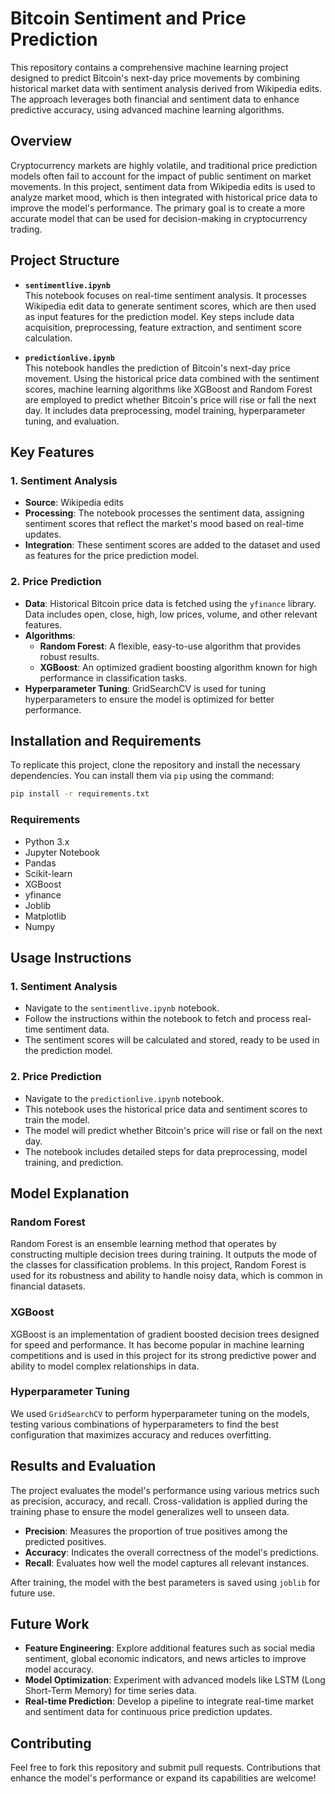 # Bitcoin Sentiment and Price Prediction

This repository contains a comprehensive machine learning project designed to predict Bitcoin's next-day price movements by combining historical market data with sentiment analysis derived from Wikipedia edits. The approach leverages both financial and sentiment data to enhance predictive accuracy, using advanced machine learning algorithms.

## Overview

Cryptocurrency markets are highly volatile, and traditional price prediction models often fail to account for the impact of public sentiment on market movements. In this project, sentiment data from Wikipedia edits is used to analyze market mood, which is then integrated with historical price data to improve the model's performance. The primary goal is to create a more accurate model that can be used for decision-making in cryptocurrency trading.

## Project Structure

- **`sentimentlive.ipynb`**  
  This notebook focuses on real-time sentiment analysis. It processes Wikipedia edit data to generate sentiment scores, which are then used as input features for the prediction model. Key steps include data acquisition, preprocessing, feature extraction, and sentiment score calculation.

- **`predictionlive.ipynb`**  
  This notebook handles the prediction of Bitcoin's next-day price movement. Using the historical price data combined with the sentiment scores, machine learning algorithms like XGBoost and Random Forest are employed to predict whether Bitcoin's price will rise or fall the next day. It includes data preprocessing, model training, hyperparameter tuning, and evaluation.

## Key Features

### 1. **Sentiment Analysis**
   - **Source**: Wikipedia edits
   - **Processing**: The notebook processes the sentiment data, assigning sentiment scores that reflect the market's mood based on real-time updates.
   - **Integration**: These sentiment scores are added to the dataset and used as features for the price prediction model.

### 2. **Price Prediction**
   - **Data**: Historical Bitcoin price data is fetched using the `yfinance` library. Data includes open, close, high, low prices, volume, and other relevant features.
   - **Algorithms**: 
     - **Random Forest**: A flexible, easy-to-use algorithm that provides robust results.
     - **XGBoost**: An optimized gradient boosting algorithm known for high performance in classification tasks.
   - **Hyperparameter Tuning**: GridSearchCV is used for tuning hyperparameters to ensure the model is optimized for better performance.

## Installation and Requirements

To replicate this project, clone the repository and install the necessary dependencies. You can install them via `pip` using the command:

```bash
pip install -r requirements.txt
```

### Requirements

- Python 3.x
- Jupyter Notebook
- Pandas
- Scikit-learn
- XGBoost
- yfinance
- Joblib
- Matplotlib
- Numpy

## Usage Instructions

### 1. Sentiment Analysis
- Navigate to the `sentimentlive.ipynb` notebook.
- Follow the instructions within the notebook to fetch and process real-time sentiment data.
- The sentiment scores will be calculated and stored, ready to be used in the prediction model.

### 2. Price Prediction
- Navigate to the `predictionlive.ipynb` notebook.
- This notebook uses the historical price data and sentiment scores to train the model.
- The model will predict whether Bitcoin's price will rise or fall on the next day.
- The notebook includes detailed steps for data preprocessing, model training, and prediction.

## Model Explanation

### Random Forest
Random Forest is an ensemble learning method that operates by constructing multiple decision trees during training. It outputs the mode of the classes for classification problems. In this project, Random Forest is used for its robustness and ability to handle noisy data, which is common in financial datasets.

### XGBoost
XGBoost is an implementation of gradient boosted decision trees designed for speed and performance. It has become popular in machine learning competitions and is used in this project for its strong predictive power and ability to model complex relationships in data.

### Hyperparameter Tuning
We used `GridSearchCV` to perform hyperparameter tuning on the models, testing various combinations of hyperparameters to find the best configuration that maximizes accuracy and reduces overfitting.

## Results and Evaluation

The project evaluates the model's performance using various metrics such as precision, accuracy, and recall. Cross-validation is applied during the training phase to ensure the model generalizes well to unseen data.

- **Precision**: Measures the proportion of true positives among the predicted positives.
- **Accuracy**: Indicates the overall correctness of the model's predictions.
- **Recall**: Evaluates how well the model captures all relevant instances.

After training, the model with the best parameters is saved using `joblib` for future use.

## Future Work

- **Feature Engineering**: Explore additional features such as social media sentiment, global economic indicators, and news articles to improve model accuracy.
- **Model Optimization**: Experiment with advanced models like LSTM (Long Short-Term Memory) for time series data.
- **Real-time Prediction**: Develop a pipeline to integrate real-time market and sentiment data for continuous price prediction updates.

## Contributing

Feel free to fork this repository and submit pull requests. Contributions that enhance the model's performance or expand its capabilities are welcome!
